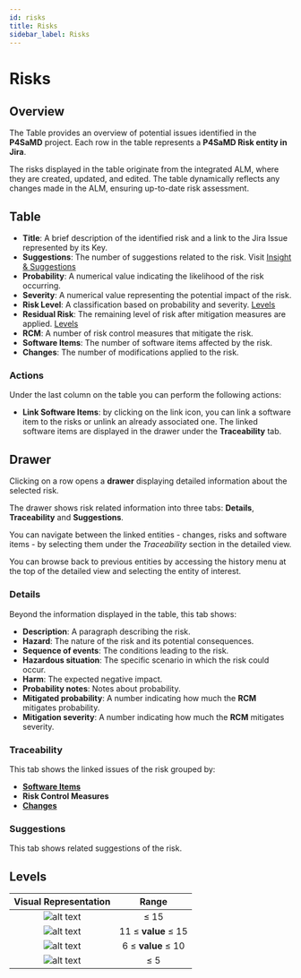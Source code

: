 ```yaml
---
id: risks
title: Risks
sidebar_label: Risks
---
```


# Risks

## Overview

The Table provides an overview of potential issues identified in the **P4SaMD** project. Each row in the table represents a **P4SaMD Risk entity in Jira**.  

The risks displayed in the table originate from the integrated ALM, where they are created, updated, and edited. The table dynamically reflects any changes made in the ALM, ensuring up-to-date risk assessment.

## Table  

- **Title**: A brief description of the identified risk and a link to the Jira Issue represented by its Key.  
- **Suggestions**: The number of suggestions related to the risk. Visit [Insight & Suggestions](./insight_and_suggestions) 
- **Probability**: A numerical value indicating the likelihood of the risk occurring.  
- **Severity**: A numerical value representing the potential impact of the risk.  
- **Risk Level**: A classification based on probability and severity. [Levels](#levels)
- **Residual Risk**: The remaining level of risk after mitigation measures are applied. [Levels](#levels)
- **RCM**: A number of risk control measures that mitigate the risk.
- **Software Items**: The number of software items affected by the risk.  
- **Changes**: The number of modifications applied to the risk.  

### Actions

Under the last column on the table you can perform the following actions:

- **Link Software Items**: by clicking on the link icon, you can link a software item to the risks or unlink an already associated one. The linked software items are displayed in the drawer under the **Traceability** tab.

## Drawer  

Clicking on a row opens a **drawer** displaying detailed information about the selected risk.

The drawer shows risk related information into three tabs: **Details**, **Traceability** and **Suggestions**.

You can navigate between the linked entities - changes, risks and software items - by selecting them under the *Traceability* section in the detailed view.

You can browse back to previous entities by accessing the history menu at the top of the detailed view and selecting the entity of interest.

### Details

Beyond the information displayed in the table, this tab shows:

- **Description**: A paragraph describing the risk.
- **Hazard**: The nature of the risk and its potential consequences.  
- **Sequence of events**: The conditions leading to the risk.  
- **Hazardous situation**: The specific scenario in which the risk could occur.  
- **Harm**: The expected negative impact.  
- **Probability notes**: Notes about probability.
- **Mitigated probability**: A number indicating how much the **RCM** mitigates probability.
- **Mitigation severity**: A number indicating how much the **RCM** mitigates severity.

### Traceability

This tab shows the linked issues of the risk grouped by:

- **[Software Items](./software_items)**
- **Risk Control Measures**
- **[Changes](./changes)**

### Suggestions

This tab shows related suggestions of the risk.

## Levels

|        Visual Representation         |        Range        |
| :----------------------------------: | :-----------------: |
| ![alt text](img/risks_very_high.png) |        ≤ 15         |
|   ![alt text](img/risks_high.png)    | 11 ≤ **value** ≤ 15 |
|  ![alt text](img/risks_medium.png)   | 6 ≤ **value** ≤ 10  |
|    ![alt text](img/risks_low.png)    |         ≤ 5         |